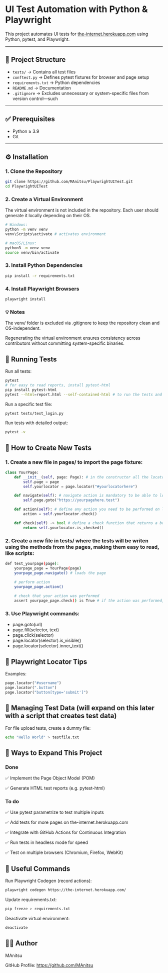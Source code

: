 # UI Test Automation with Python & Playwright

This project automates UI tests for [the-internet.herokuapp.com](https://the-internet.herokuapp.com/) using Python, pytest, and Playwright.  

---

## 📂 Project Structure
- `tests/` → Contains all test files
- `conftest.py` → Defines pytest fixtures for browser and page setup
- `requirements.txt` → Python dependencies
- `README.md` → Documentation
- `.gitignore` → Excludes unnecessary or system-specific files from version control—such

---

## ✅ Prerequisites
- Python ≥ 3.9
- Git

---

## ⚙️ Installation
### 1. Clone the Repository
```bash
git clone https://github.com/MAnitsu/PlaywrightUITest.git
cd PlaywrightUITest
```

### 2. Create a Virtual Environment
The virtual environment is not included in the repository. Each user should generate it locally depending on their OS.

```bash
# Windows:
python -m venv venv
venv\Scripts\activate # activates environment

# macOS/Linux:
python3 -m venv venv
source venv/bin/activate
```

### 3. Install Python Dependencies
```bash
pip install -r requirements.txt
```

### 4. Install Playwright Browsers
```bash
playwright install
```
### 💡 Notes
The venv/ folder is excluded via .gitignore to keep the repository clean and OS-independent.

Regenerating the virtual environment ensures consistency across contributors without committing system-specific binaries.

## 🧪 Running Tests
Run all tests:
```bash
pytest
# for easy to read reports, install pytest-html
pip install pytest-html
pytest --html=report.html --self-contained-html # to run the tests and generate the report
```
Run a specific test file:
```bash
pytest tests/test_login.py
```
Run tests with detailed output:
```bash
pytest -v
```

## 📄 How to Create New Tests
### 1. Create a new file in pages/ to import the page fixture:
```python
class YourPage:
    def __init__(self, page: Page): # in the constructor all the locators needed must be assigned
        self.page = page
        self.yourlocator = page.locator("#yourlocatorhere")

    def navigate(self): # navigate action is mandatory to be able to load the page
        self.page.goto("https://yourpagehere.test")

    def action(self): # define any action you need to be performed on locators, in this example checking a checkbox
        action = self.yourlocator.check()

    def check(self) -> bool # define a check function that returns a boolean value to be able to check if an action was performed or not
        return self.yourlocator.is_checked()
```
### 2. Create a new file in tests/ where the tests will be writen using the methods from the pages, making them easy to read, like scripts:
```bash
def test_yourpage(page):
    yourpage_page = YourPage(page)
    yourpage_page.navigate() # loads the page
    
    # perform action
    yourpage_page.action()

    # check that your action was performed
    assert yourpage_page.check() is True # if the action was performed, the test will pass, else the test will fail
```

### 3. Use Playwright commands:
- page.goto(url)
- page.fill(selector, text)
- page.click(selector)
- page.locator(selector).is_visible()
- page.locator(selector).inner_text()

## 🔎 Playwright Locator Tips
Examples:
```python
page.locator("#username")
page.locator(".button")
page.locator("button[type='submit']")
```

## 📂 Managing Test Data (will expand on this later with a script that creates test data)
For file upload tests, create a dummy file:
```bash
echo "Hello World" > testfile.txt
```

## 🚀 Ways to Expand This Project

### Done
✅ Implement the Page Object Model (POM)

✅ Generate HTML test reports (e.g. pytest-html)

### To do
✅ Use pytest parametrize to test multiple inputs

✅ Add tests for more pages on the-internet.herokuapp.com

✅ Integrate with GitHub Actions for Continuous Integration

✅ Run tests in headless mode for speed

✅ Test on multiple browsers (Chromium, Firefox, WebKit)

## 📝 Useful Commands
Run Playwright Codegen (record actions):
```bash
playwright codegen https://the-internet.herokuapp.com/
```
Update requirements.txt:
```bash
pip freeze > requirements.txt
```
Deactivate virtual environment:
```bash
deactivate
```

## 👨‍💻 Author
MAnitsu

GitHub Profile: https://github.com/MAnitsu

